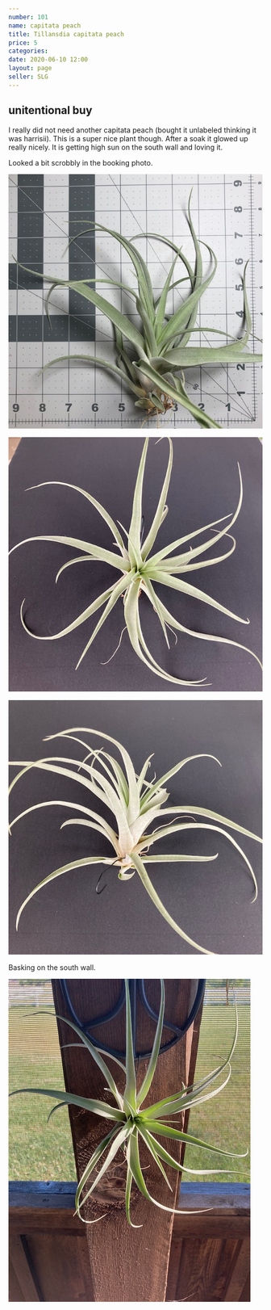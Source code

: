 ```yaml
---
number: 101
name: capitata peach
title: Tillansdia capitata peach
price: 5
categories: 
date: 2020-06-10 12:00
layout: page
seller: SLG
---
```

## unitentional buy

I really did not need another capitata peach (bought it unlabeled thinking it was harrisii). This is a super nice plant though. After a soak it glowed up really nicely. It is getting high sun on the south wall and loving it.

Looked a bit scrobbly in the booking photo.

!["Tillandsia capitata peach"](/i/IMG_6456.jpeg "Tillandsia capitata peach")

!["Tillandsia capitata peach"](/i/IMG_0192.jpeg "Tillandsia capitata peach")

!["Tillandsia capitata peach"](/i/IMG_0193.jpeg "Tillandsia capitata peach")

Basking on the south wall.

!["Tillandsia capitata peach"](/i/IMG_0073.jpeg "Tillandsia capitata peach")
